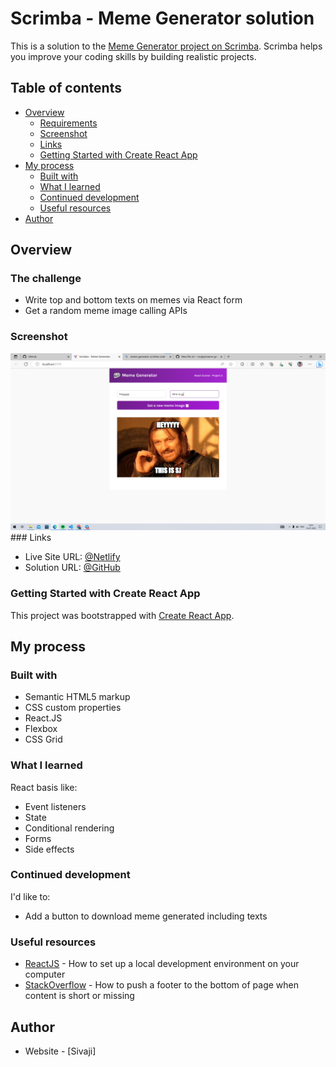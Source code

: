 # Scrimba - Meme Generator solution

This is a solution to the [Meme Generator project on Scrimba](https://scrimba.com/learn/learnreact/). Scrimba helps you improve your coding skills by building realistic projects.

## Table of contents

- [Overview](#overview)
  - [Requirements](#requirements)
  - [Screenshot](#screenshot)
  - [Links](#links)
  - [Getting Started with Create React App](#getting-started-with-create-react-app)
- [My process](#my-process)
  - [Built with](#built-with)
  - [What I learned](#what-i-learned)
  - [Continued development](#continued-development)
  - [Useful resources](#useful-resources)
- [Author](#author)

## Overview

### The challenge

- Write top and bottom texts on memes via React form
- Get a random meme image calling APIs

### Screenshot


<img src="https://github.com/sivajisj/meme-generator-react/blob/main/src/components/dc.png?raw=true"/>
### Links

- Live Site URL: [@Netlify](https://meme-generator-xdelmo.netlify.app/)
- Solution URL: [@GitHub](https://github.com/xdelmo/meme-generator)

### Getting Started with Create React App

This project was bootstrapped with [Create React App](https://github.com/facebook/create-react-app).

## My process

### Built with

- Semantic HTML5 markup
- CSS custom properties
- React.JS
- Flexbox
- CSS Grid

### What I learned

React basis like:

- Event listeners
- State
- Conditional rendering
- Forms
- Side effects

### Continued development

I'd like to:

- Add a button to download meme generated including texts

### Useful resources

- [ReactJS](https://reactjs.org/tutorial/tutorial.html) - How to set up a local development environment on your computer
- [StackOverflow](https://stackoverflow.com/questions/4575826/how-to-push-a-footer-to-the-bottom-of-page-when-content-is-short-or-missing) - How to push a footer to the bottom of page when content is short or missing

## Author

- Website - [Sivaji]
